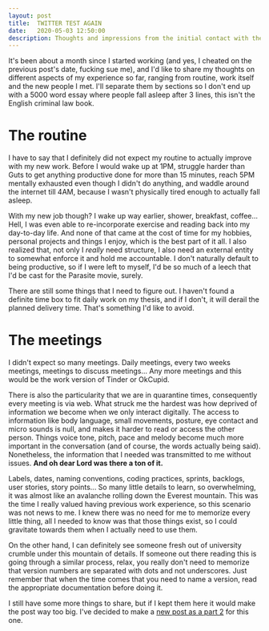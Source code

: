 ```yaml
---
layout: post
title:  TWITTER TEST AGAIN
date:   2020-05-03 12:50:00
description: Thoughts and impressions from the initial contact with the company and work itself
---
```


It's been about a month since I started working (and yes, I cheated on the previous post's date, fucking sue me), and I'd like to share my thoughts on different aspects of my experience so far, ranging from routine, work itself and the new people I met. I'll separate them by sections so I don't end up with a 5000 word essay where people fall asleep after 3 lines, this isn't the English criminal law book.


# The routine
I have to say that I definitely did not expect my routine to actually improve with my new work. Before I would wake up at 1PM, struggle harder than Guts to get anything productive done for more than 15 minutes, reach 5PM mentally exhausted even though I didn't do anything, and waddle around the internet till 4AM, because I wasn't physically tired enough to actually fall asleep.

With my new job though? I wake up way earlier, shower, breakfast, coffee... Hell, I was even able to re-incorporate exercise and reading back into my day-to-day life. And none of that came at the cost of time for my hobbies, personal projects and things I enjoy, which is the best part of it all. I also realized that, not only I *really* need structure, I also need an external entity to somewhat enforce it and hold me accountable. I don't naturally default to being productive, so if I were left to myself, I'd be so much of a leech that I'd be cast for the Parasite movie, surely.

There are still some things that I need to figure out. I haven't found a definite time box to fit daily work on my thesis, and if I don't, it will derail the planned delivery time. That's something I'd like to avoid.

# The meetings
I didn't expect so many meetings. Daily meetings, every two weeks meetings, meetings to discuss meetings... Any more meetings and this would be the work version of Tinder or OkCupid.

There is also the particularity that we are in quarantine times, consequently every meeting is via web. What struck me the hardest was how deprived of information we become when we only interact digitally. The access to information like body language, small movements, posture, eye contact and micro sounds is null, and makes it harder to read or access the other person. Things voice tone, pitch, pace and melody become much more important in the conversation (and of course, the words actually being said). Nonetheless, the information that I needed was transmitted to me without issues. **And oh dear Lord was there a ton of it.**

Labels, dates, naming conventions, coding practices, sprints, backlogs, user stories, story points... So many little details to learn, so overwhelming, it was almost like an avalanche rolling down the Everest mountain. This was the time I really valued having previous work experience, so this scenario was not news to me. I knew there was no need for me to memorize every little thing, all I needed to know was that those things exist, so I could gravitate towards them when I actually need to use them.

On the other hand, I can definitely see someone fresh out of university crumble under this mountain of details. If someone out there reading this is going through a similar process, relax, you really don't need to memorize that version numbers are separated with dots and not underscores. Just remember that when the time comes that you need to name a version, read the appropriate documentation before doing it.


I still have some more things to share, but if I kept them here it would make the post way too big. I've decided to make a [new post as a part 2](https://youtu.be/2MtOpB5LlUA?t=225) for this one.
